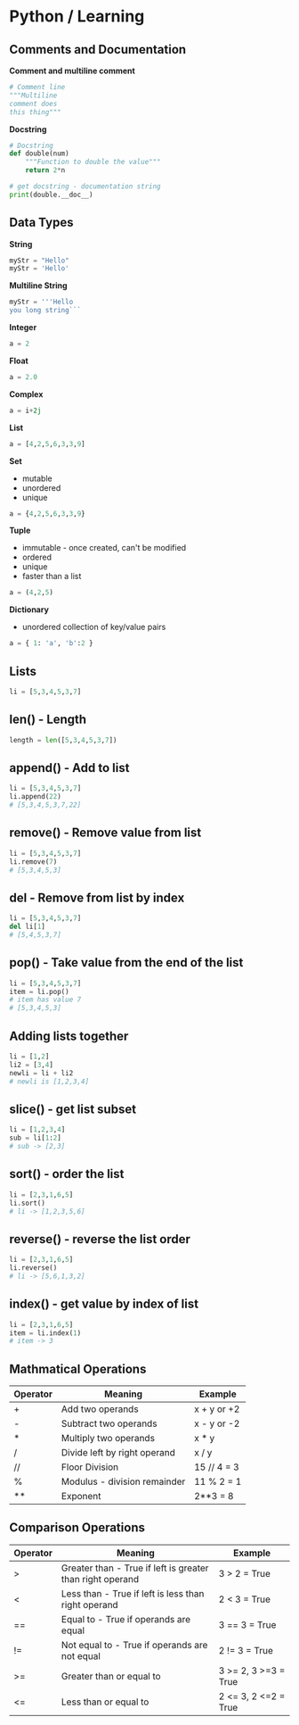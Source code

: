 # Python / Learning

## Comments and Documentation

**Comment and multiline comment**
```python
# Comment line
"""Multiline
comment does
this thing"""
```

**Docstring**
```python
# Docstring
def double(num)
    """Function to double the value"""
    return 2*n

# get docstring - documentation string
print(double.__doc__)

```


## Data Types

**String**
```python
myStr = "Hello"
myStr = 'Hello'
```

**Multiline String**
```python
myStr = '''Hello
you long string```
```

**Integer**
```python
a = 2
```


**Float**
```python
a = 2.0
```

**Complex**
```python
a = i+2j
```

**List**
```python
a = [4,2,5,6,3,3,9]
```


**Set**

+ mutable
+ unordered
+ unique

```python
a = {4,2,5,6,3,3,9}
```

**Tuple**

+ immutable - once created, can't be modified
+ ordered
+ unique
+ faster than a list

```python
a = (4,2,5)
```

**Dictionary**

+ unordered collection of key/value pairs

```python
a = { 1: 'a', 'b':2 }
```



## Lists

```python
li = [5,3,4,5,3,7]
```

## len() - Length

```python
length = len([5,3,4,5,3,7])
```

## append() - Add to list

```python
li = [5,3,4,5,3,7]
li.append(22)
# [5,3,4,5,3,7,22]
```

## remove() - Remove value from list

```python
li = [5,3,4,5,3,7]
li.remove(7)
# [5,3,4,5,3]
```

## del - Remove from list by index

```python
li = [5,3,4,5,3,7]
del li[1]
# [5,4,5,3,7]
```

## pop() - Take value from the end of the list

```python
li = [5,3,4,5,3,7]
item = li.pop()
# item has value 7
# [5,3,4,5,3]
```

## Adding lists together

```python
li = [1,2]
li2 = [3,4]
newli = li + li2
# newli is [1,2,3,4]
```

## slice() - get list subset

```python
li = [1,2,3,4]
sub = li[1:2]
# sub -> [2,3]
```

## sort() - order the list

```python
li = [2,3,1,6,5]
li.sort()
# li -> [1,2,3,5,6]
```

## reverse() - reverse the list order

```python
li = [2,3,1,6,5]
li.reverse()
# li -> [5,6,1,3,2]
```

## index() - get value by index of list

```python
li = [2,3,1,6,5]
item = li.index(1)
# item -> 3
```

## Mathmatical Operations

| Operator   | Meaning                                 | Example       |
|------------|-----------------------------------------|---------------|
| +          | Add two operands                        | x + y or +2   |
| -          | Subtract two operands                   | x - y or -2   |
| *          | Multiply two operands                   | x * y         |
| /          | Divide left by right operand            | x / y         |
| //         | Floor Division                          | 15 // 4 = 3   |
| %          | Modulus - division remainder            | 11 % 2 = 1    |
| **         | Exponent                                | 2**3 = 8      |

## Comparison Operations

| Operator   | Meaning                                                    | Example                  |
|------------|------------------------------------------------------------|--------------------------|
| >          | Greater than - True if left is greater than right operand  | 3 > 2 = True             |
| <          | Less than - True if left is less than right operand        | 2 < 3 = True             |
| ==         | Equal to - True if operands are equal                      | 3 == 3 = True            |
| !=         | Not equal to - True if operands are not equal              | 2 != 3 = True            |
| >=         | Greater than or equal to                                   | 3 >= 2, 3 >=3 = True     |
| <=         | Less than or equal to                                      | 2 <= 3, 2 <=2 = True     |


